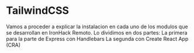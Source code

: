 # TailwindCSS
Vamos a proceder a explicar la instalacion en cada uno de los modulos que se desarrollan en IronHack Remoto.
Lo dividimos en dos partes:
La primera para la parte de Express con Handlebars
La segunda con Create React App (CRA)